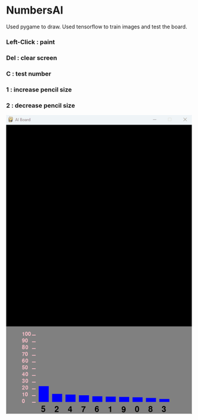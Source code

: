 # NumbersAI

Used pygame to draw.
Used tensorflow to train images and test the board.

### Left-Click : paint
### Del : clear screen
### C : test number
### 1 : increase pencil size
### 2 : decrease pencil size

![Demonstração](Animation.gif)

